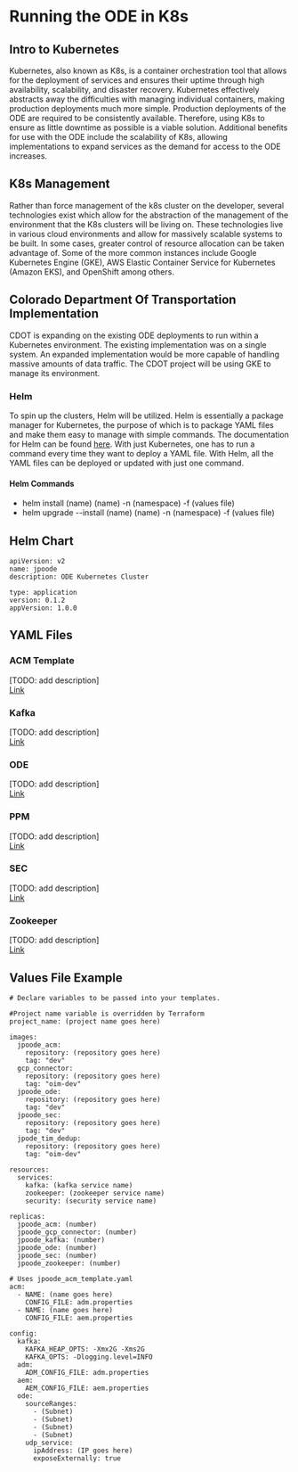 # Running the ODE in K8s
## Intro to Kubernetes
Kubernetes, also known as K8s, is a container orchestration tool that allows for the deployment of services and ensures their uptime through high availability, scalability, and disaster recovery.
Kubernetes effectively abstracts away the difficulties with managing individual containers, making production deployments much more simple.
Production deployments of the ODE are required to be consistently available.
Therefore, using K8s to ensure as little downtime as possible is a viable solution.
Additional benefits for use with the ODE include the scalability of K8s, allowing implementations to expand services as the demand for access to the ODE increases.

## K8s Management
Rather than force management of the k8s cluster on the developer, several technologies exist which allow for the abstraction of the management of the environment that the K8s clusters will be living on.
These technologies live in various cloud environments and allow for massively scalable systems to be built.
In some cases, greater control of resource allocation can be taken advantage of.
Some of the more common instances include Google Kubernetes Engine (GKE), AWS Elastic Container Service for Kubernetes (Amazon EKS), and OpenShift among others.

## Colorado Department Of Transportation Implementation
CDOT is expanding on the existing ODE deployments to run within a Kubernetes environment.
The existing implementation was on a single system.
An expanded implementation would be more capable of handling massive amounts of data traffic.
The CDOT project will be using GKE to manage its environment.

### Helm
To spin up the clusters, Helm will be utilized.
Helm is essentially a package manager for Kubernetes, the purpose of which is to package YAML files and make them easy to manage with simple commands.
The documentation for Helm can be found [here](https://helm.sh/docs/).
With just Kubernetes, one has to run a command every time they want to deploy a YAML file.
With Helm, all the YAML files can be deployed or updated with just one command.

#### Helm Commands
- helm install (name) (name) -n (namespace) -f (values file)
- helm upgrade --install (name) (name) -n (namespace) -f (values file)

## Helm Chart
```
apiVersion: v2
name: jpoode
description: ODE Kubernetes Cluster

type: application
version: 0.1.2
appVersion: 1.0.0
```

## YAML Files
### ACM Template
[TODO: add description]
<br>
[Link](./k8s-yaml-files/jpoode_acm_template.yaml)

### Kafka
[TODO: add description]
<br>
[Link](./k8s-yaml-files/jpoode_kafka.yaml)

### ODE
[TODO: add description]
<br>
[Link](./k8s-yaml-files/jpoode_ode.yaml)

### PPM
[TODO: add description]
<br>
[Link](./k8s-yaml-files/jpoode_ppm_template.yaml)

### SEC
[TODO: add description]
<br>
[Link](./k8s-yaml-files/jpoode_sec.yaml)

### Zookeeper
[TODO: add description]
<br>
[Link](./k8s-yaml-files/jpoode_zookeeper.yaml)

## Values File Example
```
# Declare variables to be passed into your templates.

#Project name variable is overridden by Terraform
project_name: (project name goes here)

images:
  jpoode_acm:
    repository: (repository goes here)
    tag: "dev"
  gcp_connector:
    repository: (repository goes here)
    tag: "oim-dev"
  jpoode_ode:
    repository: (repository goes here)
    tag: "dev"
  jpoode_sec:
    repository: (repository goes here)
    tag: "dev"
  jpode_tim_dedup:
    repository: (repository goes here)
    tag: "oim-dev"

resources:
  services:
    kafka: (kafka service name)
    zookeeper: (zookeeper service name)
    security: (security service name)

replicas:
  jpoode_acm: (number)
  jpoode_gcp_connector: (number)
  jpoode_kafka: (number)
  jpoode_ode: (number)
  jpoode_sec: (number)
  jpoode_zookeeper: (number)

# Uses jpoode_acm_template.yaml
acm:
  - NAME: (name goes here)
    CONFIG_FILE: adm.properties
  - NAME: (name goes here)
    CONFIG_FILE: aem.properties

config:
  kafka:
    KAFKA_HEAP_OPTS: -Xmx2G -Xms2G
    KAFKA_OPTS: -Dlogging.level=INFO
  adm:
    ADM_CONFIG_FILE: adm.properties
  aem:
    AEM_CONFIG_FILE: aem.properties
  ode:
    sourceRanges:
      - (Subnet)
      - (Subnet)
      - (Subnet)
      - (Subnet)
    udp_service:
      ipAddress: (IP goes here)
      exposeExternally: true
```